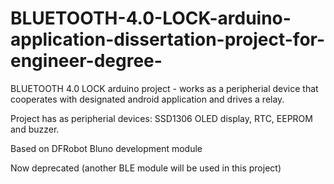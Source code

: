 # BLUETOOTH-4.0-LOCK-arduino-application-dissertation-project-for-engineer-degree-
BLUETOOTH 4.0 LOCK arduino project - works as a peripherial device that cooperates with
designated android application and drives a relay. 

Project has as peripherial devices: SSD1306 OLED display, RTC, EEPROM and buzzer.

Based on DFRobot Bluno development module

Now deprecated (another BLE module will be used in this project)
